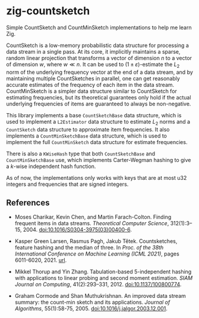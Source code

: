 # zig-countsketch
Simple CountSketch and CountMinSketch implementations to help me learn Zig. 

CountSketch is a low-memory probabilistic data structure for processing a data stream in a single pass. At its core, it implicitly maintains a sparse, random linear projection that transforms a vector of dimension $n$ to a vector of dimension $w$, where $w \ll n$. It can be used to $(1 \pm \varepsilon)$-estimate the $L_2$ norm of the underlying frequency vector at the end of a data stream, and by maintaining multiple CountSketches in parallel, one can get reasonably accurate estimates of the frequency of each item in the data stream. CountMinSketch is a simpler data structure similar to CountSketch for estimating frequencies, but its theoretical guarantees only hold if the actual underlying frequencies of items are guaranteed to always be non-negative. 

This library implements a base `CountSketchBase` data structure, which is used to implement a `L2Estimator` data structure to estimate $L_2$ norms and a `CountSketch` data structure to approximate item frequencies. It also implements a `CountMinSketchBase` data structure, which is used to implement the full `CountMinSketch` data structure for estimate frequencies. 

There is also a `KWiseHash` type that both `CountSketchBase` and `CountMinSketchBase` use, which implements Carter-Wegman hashing to give a $k$-wise independent hash function. 

As of now, the implementations only works with keys that are at most u32 integers and frequencies that are signed integers.

## References

- Moses Charikar, Kevin Chen, and Martin Farach-Colton. Finding frequent items in data streams. *Theoretical Computer Science*, 312(1):3–15, 2004. [doi:10.1016/S0304-3975(03)00400-6](https://www.doi.org/10.1016/S0304-3975(03)00400-6).

- Kasper Green Larsen, Rasmus Pagh, Jakub Tětek. Countsketches, feature hashing and the median of three. In *Proc. of the 38th International Conference on Machine Learning (ICML 2021)*, pages 6011-6020, 2021. [url](https://proceedings.mlr.press/v139/larsen21a.html).

- Mikkel Thorup and Yin Zhang. Tabulation-based 5-independent hashing with applications to linear probing and second moment estimation. *SIAM Journal on Computing*, 41(2):293–331, 2012. [doi:10.1137/100800774](https://www.doi.org/10.1137/100800774).

- Graham Cormode and Shan Muthukrishnan. An improved data stream summary: the count-min sketch and its applications. *Journal of Algorithms*, 55(1):58-75, 2005. [doi:10.1016/j.jalgor.2003.12.001](https://www.doi.org/10.1016/j.jalgor.2003.12.001).
